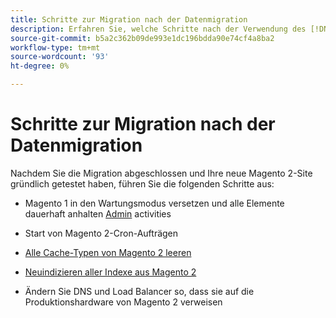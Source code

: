 ```yaml
---
title: Schritte zur Migration nach der Datenmigration
description: Erfahren Sie, welche Schritte nach der Verwendung des [!DNL Data Migration Tool] , um Daten aus Magento 1 in Magento 2 zu migrieren.
source-git-commit: b5a2c362b09de993e1dc196bdda90e74cf4a8ba2
workflow-type: tm+mt
source-wordcount: '93'
ht-degree: 0%

---
```



# Schritte zur Migration nach der Datenmigration

Nachdem Sie die Migration abgeschlossen und Ihre neue Magento 2-Site gründlich getestet haben, führen Sie die folgenden Schritte aus:

* Magento 1 in den Wartungsmodus versetzen und alle Elemente dauerhaft anhalten [Admin](https://glossary.magento.com/admin) activities

* Start von Magento 2-Cron-Aufträgen

* [Alle Cache-Typen von Magento 2 leeren](https://experienceleague.adobe.com/docs/commerce-operations/configuration-guide/cli/manage-cache.html#clean-and-flush-cache-types)

* [Neuindizieren aller Indexe aus Magento 2](https://experienceleague.adobe.com/docs/commerce-operations/configuration-guide/cli/manage-indexers.html#reindex)

* Ändern Sie DNS und Load Balancer so, dass sie auf die Produktionshardware von Magento 2 verweisen
